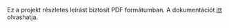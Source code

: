 Ez a projekt részletes leírást biztosít PDF formátumban. A dokumentációt [itt](./NHF_Dokumentacio.pdf) olvashatja.
